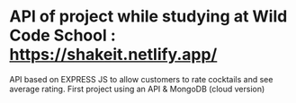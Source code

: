 # API of project while studying at Wild Code School : https://shakeit.netlify.app/

API based on EXPRESS JS to allow customers to rate cocktails and see average rating. First project using an API & MongoDB (cloud version)


